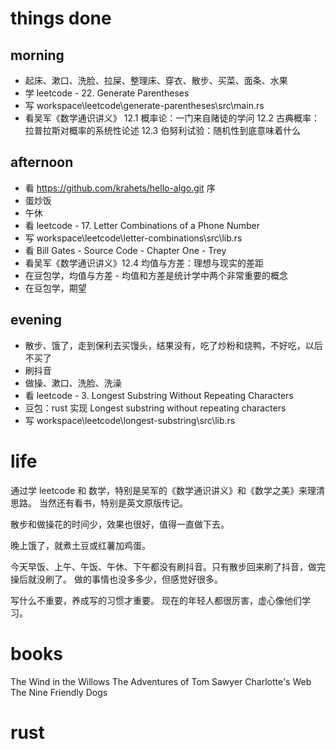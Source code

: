 # things done
## morning
* 起床、漱口、洗脸、拉屎、整理床、穿衣、散步、买菜、面条、水果
* 学 leetcode - 22. Generate Parentheses
* 写 workspace\leetcode\generate-parentheses\src\main.rs
* 看吴军《数学通识讲义》
    12.1 概率论：一门来自赌徒的学问
    12.2 古典概率：拉普拉斯对概率的系统性论述
    12.3 伯努利试验：随机性到底意味着什么
## afternoon
* 看 https://github.com/krahets/hello-algo.git 序
* 蛋炒饭
* 午休
* 看 leetcode - 17. Letter Combinations of a Phone Number
* 写 workspace\leetcode\letter-combinations\src\lib.rs
* 看 Bill Gates - Source Code - Chapter One - Trey
* 看吴军《数学通识讲义》12.4 均值与方差：理想与现实的差距
* 在豆包学，均值与方差 - 均值和方差是统计学中两个非常重要的概念
* 在豆包学，期望
## evening
* 散步、饿了，走到保利去买馒头，结果没有，吃了炒粉和烧鸭，不好吃，以后不买了
* 刷抖音
* 做操、漱口、洗脸、洗澡
* 看 leetcode - 3. Longest Substring Without Repeating Characters
* 豆包：rust 实现 Longest substring without repeating characters
* 写 workspace\leetcode\longest-substring\src\lib.rs

# life
通过学 leetcode 和 数学，特别是吴军的《数学通识讲义》和《数学之美》来理清思路。
当然还有看书，特别是英文原版传记。

散步和做操花的时间少，效果也很好，值得一直做下去。

晚上饿了，就煮土豆或红薯加鸡蛋。

今天早饭、上午、午饭、午休、下午都没有刷抖音。只有散步回来刷了抖音，做完操后就没刷了。
做的事情也没多多少，但感觉好很多。

写什么不重要，养成写的习惯才重要。
现在的年轻人都很厉害，虚心像他们学习。

# books
The Wind in the Willows
The Adventures of Tom Sawyer
Charlotte's Web
The Nine Friendly Dogs

# rust
